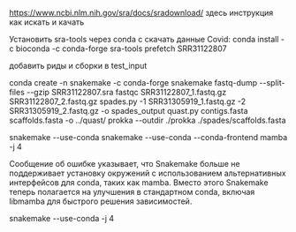 
https://www.ncbi.nlm.nih.gov/sra/docs/sradownload/ здесь инструкция как искать и качать

Установить sra-tools через conda с скачать данные Covid:
conda install -c bioconda -c conda-forge sra-tools
prefetch SRR31122807 

добавить риды и сборки в test_input

conda create -n snakemake -c conda-forge snakemake
fastq-dump --split-files --gzip SRR31122807.sra
fastqc SRR31122807_1.fastq.gz  SRR31122807_2.fastq.gz
spades.py -1 SRR31305919_1.fastq.gz -2 SRR31305919_2.fastq.gz -o spades_output
quast.py contigs.fasta scaffolds.fasta -o ../quast/
prokka --outdir ./prokka ./spades/scaffolds.fasta




snakemake --use-conda
snakemake --use-conda --conda-frontend mamba -j 4

Сообщение об ошибке указывает, что Snakemake больше не поддерживает установку окружений с использованием альтернативных интерфейсов для conda, таких как mamba. Вместо этого Snakemake теперь полагается на улучшения в стандартном conda, включая libmamba для быстрого решения зависимостей.

snakemake --use-conda -j 4

